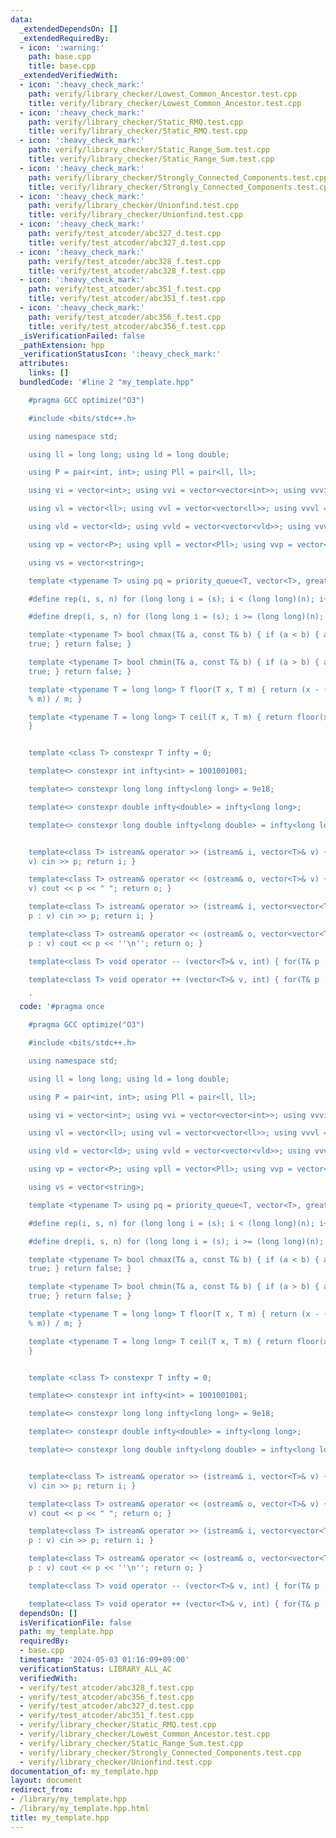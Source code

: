 ```yaml
---
data:
  _extendedDependsOn: []
  _extendedRequiredBy:
  - icon: ':warning:'
    path: base.cpp
    title: base.cpp
  _extendedVerifiedWith:
  - icon: ':heavy_check_mark:'
    path: verify/library_checker/Lowest_Common_Ancestor.test.cpp
    title: verify/library_checker/Lowest_Common_Ancestor.test.cpp
  - icon: ':heavy_check_mark:'
    path: verify/library_checker/Static_RMQ.test.cpp
    title: verify/library_checker/Static_RMQ.test.cpp
  - icon: ':heavy_check_mark:'
    path: verify/library_checker/Static_Range_Sum.test.cpp
    title: verify/library_checker/Static_Range_Sum.test.cpp
  - icon: ':heavy_check_mark:'
    path: verify/library_checker/Strongly_Connected_Components.test.cpp
    title: verify/library_checker/Strongly_Connected_Components.test.cpp
  - icon: ':heavy_check_mark:'
    path: verify/library_checker/Unionfind.test.cpp
    title: verify/library_checker/Unionfind.test.cpp
  - icon: ':heavy_check_mark:'
    path: verify/test_atcoder/abc327_d.test.cpp
    title: verify/test_atcoder/abc327_d.test.cpp
  - icon: ':heavy_check_mark:'
    path: verify/test_atcoder/abc328_f.test.cpp
    title: verify/test_atcoder/abc328_f.test.cpp
  - icon: ':heavy_check_mark:'
    path: verify/test_atcoder/abc351_f.test.cpp
    title: verify/test_atcoder/abc351_f.test.cpp
  - icon: ':heavy_check_mark:'
    path: verify/test_atcoder/abc356_f.test.cpp
    title: verify/test_atcoder/abc356_f.test.cpp
  _isVerificationFailed: false
  _pathExtension: hpp
  _verificationStatusIcon: ':heavy_check_mark:'
  attributes:
    links: []
  bundledCode: '#line 2 "my_template.hpp"

    #pragma GCC optimize("O3")

    #include <bits/stdc++.h>

    using namespace std;

    using ll = long long; using ld = long double;

    using P = pair<int, int>; using Pll = pair<ll, ll>;

    using vi = vector<int>; using vvi = vector<vector<int>>; using vvvi = vector<vvi>;

    using vl = vector<ll>; using vvl = vector<vector<ll>>; using vvvl = vector<vvl>;

    using vld = vector<ld>; using vvld = vector<vector<vld>>; using vvvld = vector<vvld>;

    using vp = vector<P>; using vpll = vector<Pll>; using vvp = vector<vector<P>>;

    using vs = vector<string>;

    template <typename T> using pq = priority_queue<T, vector<T>, greater<T>>;

    #define rep(i, s, n) for (long long i = (s); i < (long long)(n); i++)

    #define drep(i, s, n) for (long long i = (s); i >= (long long)(n); i--)

    template <typename T> bool chmax(T& a, const T& b) { if (a < b) { a = b; return
    true; } return false; }

    template <typename T> bool chmin(T& a, const T& b) { if (a > b) { a = b; return
    true; } return false; }

    template <typename T = long long> T floor(T x, T m) { return (x - ((x % m + m)
    % m)) / m; }

    template <typename T = long long> T ceil(T x, T m) { return floor(x + m - 1, m);
    }


    template <class T> constexpr T infty = 0;

    template<> constexpr int infty<int> = 1001001001;

    template<> constexpr long long infty<long long> = 9e18;

    template<> constexpr double infty<double> = infty<long long>;

    template<> constexpr long double infty<long double> = infty<long long>;


    template<class T> istream& operator >> (istream& i, vector<T>& v) { for(T& p :
    v) cin >> p; return i; }

    template<class T> ostream& operator << (ostream& o, vector<T>& v) { for(T& p :
    v) cout << p << " "; return o; }

    template<class T> istream& operator >> (istream& i, vector<vector<T>>& v) { for(vector<T>&
    p : v) cin >> p; return i; }

    template<class T> ostream& operator << (ostream& o, vector<vector<T>>& v) { for(vector<T>&
    p : v) cout << p << ''\n''; return o; }

    template<class T> void operator -- (vector<T>& v, int) { for(T& p : v) p--; }

    template<class T> void operator ++ (vector<T>& v, int) { for(T& p : v) p++; }

    '
  code: '#pragma once

    #pragma GCC optimize("O3")

    #include <bits/stdc++.h>

    using namespace std;

    using ll = long long; using ld = long double;

    using P = pair<int, int>; using Pll = pair<ll, ll>;

    using vi = vector<int>; using vvi = vector<vector<int>>; using vvvi = vector<vvi>;

    using vl = vector<ll>; using vvl = vector<vector<ll>>; using vvvl = vector<vvl>;

    using vld = vector<ld>; using vvld = vector<vector<vld>>; using vvvld = vector<vvld>;

    using vp = vector<P>; using vpll = vector<Pll>; using vvp = vector<vector<P>>;

    using vs = vector<string>;

    template <typename T> using pq = priority_queue<T, vector<T>, greater<T>>;

    #define rep(i, s, n) for (long long i = (s); i < (long long)(n); i++)

    #define drep(i, s, n) for (long long i = (s); i >= (long long)(n); i--)

    template <typename T> bool chmax(T& a, const T& b) { if (a < b) { a = b; return
    true; } return false; }

    template <typename T> bool chmin(T& a, const T& b) { if (a > b) { a = b; return
    true; } return false; }

    template <typename T = long long> T floor(T x, T m) { return (x - ((x % m + m)
    % m)) / m; }

    template <typename T = long long> T ceil(T x, T m) { return floor(x + m - 1, m);
    }


    template <class T> constexpr T infty = 0;

    template<> constexpr int infty<int> = 1001001001;

    template<> constexpr long long infty<long long> = 9e18;

    template<> constexpr double infty<double> = infty<long long>;

    template<> constexpr long double infty<long double> = infty<long long>;


    template<class T> istream& operator >> (istream& i, vector<T>& v) { for(T& p :
    v) cin >> p; return i; }

    template<class T> ostream& operator << (ostream& o, vector<T>& v) { for(T& p :
    v) cout << p << " "; return o; }

    template<class T> istream& operator >> (istream& i, vector<vector<T>>& v) { for(vector<T>&
    p : v) cin >> p; return i; }

    template<class T> ostream& operator << (ostream& o, vector<vector<T>>& v) { for(vector<T>&
    p : v) cout << p << ''\n''; return o; }

    template<class T> void operator -- (vector<T>& v, int) { for(T& p : v) p--; }

    template<class T> void operator ++ (vector<T>& v, int) { for(T& p : v) p++; }'
  dependsOn: []
  isVerificationFile: false
  path: my_template.hpp
  requiredBy:
  - base.cpp
  timestamp: '2024-05-03 01:16:09+09:00'
  verificationStatus: LIBRARY_ALL_AC
  verifiedWith:
  - verify/test_atcoder/abc328_f.test.cpp
  - verify/test_atcoder/abc356_f.test.cpp
  - verify/test_atcoder/abc327_d.test.cpp
  - verify/test_atcoder/abc351_f.test.cpp
  - verify/library_checker/Static_RMQ.test.cpp
  - verify/library_checker/Lowest_Common_Ancestor.test.cpp
  - verify/library_checker/Static_Range_Sum.test.cpp
  - verify/library_checker/Strongly_Connected_Components.test.cpp
  - verify/library_checker/Unionfind.test.cpp
documentation_of: my_template.hpp
layout: document
redirect_from:
- /library/my_template.hpp
- /library/my_template.hpp.html
title: my_template.hpp
---
```

